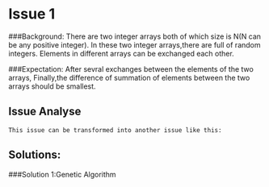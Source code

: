 Issue 1
=======

###Background:
    There are two integer arrays both of which size is N(N can be any positive integer).
    In these two integer arrays,there are full of random integers.
    Elements in different arrays can be exchanged each other.


###Expectation:
    After sevral exchanges between the elements of the two arrays,
    Finally,the difference of  summation of elements between the two arrays should be smallest. 


Issue Analyse
-------------
    This issue can be transformed into another issue like this:



Solutions:
-------------

###Solution 1:Genetic Algorithm






